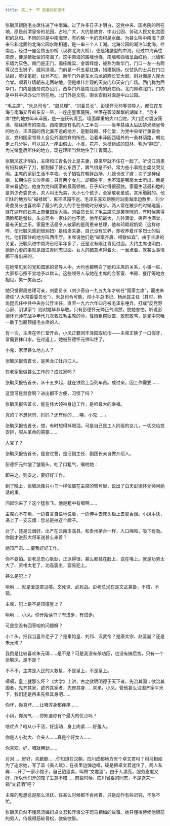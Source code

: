 ```yaml
---
title: 第二十一节 挺害怕彭德怀
---
```


张毓凤跟随毛主席住进了中南海。过了许多日子才明白，这党中央、国务院的所在地，原是前清皇帝的花园，占地广大，大约是故宫、中山公园、劳动人民文化宫面积的总和。不同的只是中南海里，有约略一半的面积是水面。为甚么叫中南海？原来它和北面的北海公园水路相通，是一串三个人工湖。北海公园的湖泊叫北海。往南走，经过一座金熬玉带桥（现称北海大桥），便是猪腰型的中海，经过中海再往南走，便是猪肚型的南海了。这中南海的围墙也怪，南墙和西墙呈血红色，北墙和东墙为灰色。南门是正门，画栋雕梁、金碧辉煌，被称为新华门。门口一左一右两尊汉白玉狮子，威风凛凛。门前是一杆五星红旗，猎猎飘扬。仪仗队的士兵在门口站岗，英俊笔挺，纹丝不动。新华门外是车水马龙的西长安大街。斜对面是人民大会堂。顺着红墙朝东走两站地，便是雄伟壮观的天安门和天安门广场。西门称为西华门，门内是国务院办公厅。西华门外是南北走向的府右街。北门即称北门，门内是中共中央办公厅所在地。北门外是文院，南长安街对面是中山公园。

“毛主席”、“朱总司令”、“周总理”、“刘委员长”、彭德怀元帅等领导人，都住在东海与南海交界的东安一带，一座座皇家庭院，坐落在碧波粼粼的湖岸上。“毛主席”住的地方叫丰泽园，是一座灰砖青瓦、墙面厚重的大四合院，大门面对碧波荡漾、柳丝拂岸的南海。西南便是有名的人工半岛———当年慈禧太后囚禁光绪皇帝的地方。丰泽园的西北面不远的地方，是勤政殿、怀仁堂，为党中央举行重要会议、党和国家领导人会见外国贵宾的所在。沿着丰泽园西墙外的一条林荫路，朝北走上几分钟，可以进入一座由假山、小溪、花卉、朱棂组成的园林，称为“静园”，为光绪皇后所住的地方，现在理所当然地住了江青同志。

张毓凤这才明白，主席和江青名分上是夫妻，原来早就不住在一起了。听说江清患有妇科病开了刀，都割掉了甚么东西了，脾气很是不好。常为些小事找主席又哭又闹。主席的家庭生活不幸福。长子牺牲在朝鲜战场，儿媳也改了嫁；次子是神经病，长期住在长沙养病；只有两个女儿，却都姓李，也不知是哪房太太所出，倒是常来看望他。他身为党和国家的最高领袖，日子却过得很孤独。家庭生活最和睦的是刘少奇委员长，夫人叫王光美，大小七个孩子，全家敬老爱幼，其乐融融的。他们住的地方叫“福禄居”，离丰泽园不远。毛泽东喜欢傍晚时沿南海岸边散步，刘少奇委员长也喜欢牵了最少的女儿的手在傍晚时分散步。两人常在散步的时候碰面，就在湖岸的石凳上商量国家大事。刘委员长见了毛主席总是笑眯眯的，有时候笑得满脸都是皱纹。朱总司令一家住的也不远，他年纪最大，儿孙满堂，笑声也满堂，最有天伦之乐。家庭生活最令人敬慕的是周恩来总理，他和邓颖超奶奶（这样称呼，使张毓凤感到很别扭）是结发夫妻，自己没有生养，却收养着许多烈士的后代。他们家住的地方叫西华厅。主席说他们是“举案齐眉、相敬如宾”。由于主席的关爱，张毓凤进中南海已经半年多了，还是没有跟江青见过面。大约主席也明白，她挺心虚的事就是跟江青同志见面。女人的醋意点得着火，一旦点着，就甚么事情都干得出来的。

在她常见到的党和国家的领导人中，大约也都明白了她和主席的关系，小事一桩，大家都心照不宣地予以默认。这些领导人与她在主席的会客室、书房、餐厅等地方相见，笑一笑而已。

她只觉得周总理可亲，刘委员长（刘少奇自一九五九年才转任“国家主席”，而由朱德任“人大常委委员长”）、朱总司令可敬，邓小平总书记、杨尚昆主任（其时，杨尚昆氏任中共中央办公厅主任，直至一九六六年四月被毛泽东唾弃，打成“反党野心家、阴谋家”）则对她毕恭毕敬。只有彭德怀元帅正气凛然，使她害怕。听说彭德怀元帅在战争年代几次救过毛主席的命，性情粗爽耿直，敢怒敢骂，是党中央唯一敢于当面顶撞毛主席的人。

有一次，主席在怀仁堂开会，小凤正要回丰泽园取纸巾——主席正换了一口假牙，常需要抹口水。在过道上，她被彭德怀元帅叫住了。

小鬼，家里甚么地方人？

张毓凤报告首长，是黑龙江牡丹江人。

在老家里做甚么工作的？成过家吗？

张毓凤报告首长，从十五岁起，就在铁路上当列车员。成过亲。因工作需要……

这里可是禁宫啊？进出都不方便，习惯了吗？

张毓凤报告首长，能在伟大领袖身边工作，是咱最大的幸福。

真的？不想爸爸、妈妈？还有你的……噢，小鬼……。

张毓凤报告首长，想，有时想得掉眼泪。可是自己是工人阶级的女儿，一切交给党安排，服从革命的需要……

入党了？

张毓凤报告首长，是宣过誓，是汪副主任、副团长亲自做介绍人。

彭德怀元帅皱了皱眉头，吐了口粗气，嘱咐她：

即来之，则安之，要好好工作。

到了晚上，张毓凤像只小鸟一样依偎在主席的臂弯里，说出了白天彭德怀元帅问她话的事。

问起你来了？这个猛张飞，他是粗中有细啊……

主席心不在焉，一边自言自语地说着，一边伸手去床头柜上去拿香烟。小凤手快，递上了一支云烟：您总是抽这个牌子。

对了，还是云烟好。出产在云南玉溪县。和贵州茅台一样，入口绵和，吸下有劲。你刚才说彭大将军说甚么来着？

她顶严肃……要我好好工作。

你不要怕。彭老总忠心耿耿，正派得很，甚么都挂在脸上、说在嘴上。就是功劳太大了、资格太老了，功高震主，容易犯上。

甚么是犯上？

嗬嗬……就是爱提意见喽。文死谏、武死战。彭老总现在是文武兼备，不错，不错。

主席，犯上是不是顶撞皇上？

嗬嗬……小凤，你开始读书？有进步，有进步。

可是您没有回答咱的问题呀？

小丫头，把我当皇帝老子了？是秦始皇、刘邦、汉武帝？是唐太宗、赵匡胤？还是朱元璋？

我倒是比较喜欢朱元璋……是不是？可是我没有杀功臣，也没有搞后宫，只有一个张毓凤，是不是？

不不不，主席是人民的大救星，不是皇上，不是皇上。

嗬嗬，皇上就那么坏？《大学》上讲，古之欲明明德于天下者，先治其国；欲治其国者，先齐其家，欲齐其家者，先修其身……来来，小凤，管他甚么治国齐家平天下，我们还是再来先修其身吧……

你坏，你真坏……让咱浑身都痒痒……

小凤，你淘气……你知道你有个最大的优点吗？

啥优点？咱从小干活，好运动，身上肉紧……好羞人。

你是人小劲大、会夹人……真是个好女人……

你喜欢，好，咱就用劲……

对对……好好，先歇歇……你知道在汉朝，四川成都地方有个卓文君吗？司马相如为了追求她，写了首《美人赋》，在夜里边弹边唱，硬是把卓文君迷住了，两人私奔……开了一家小馆子，自己酿酒卖，叫做“文君酒”。由于人漂亮，服务态度又好，所以他们开的馆子生意不错……前些时候，四川省委的同志，不是送来一箱“文君酒”吧？

主席的思想总是那么活跃，任甚么时候都不肯闲着。只是动作有些迟钝，不急不忙。

张毓凤自然不懂风流孀妇卓文君和浮浪公子司马相如的故事。她只懂得侍候他眼前的男人，侍候得筋软骨松，欲仙欲醉。
